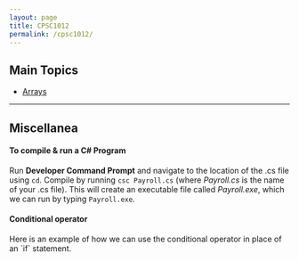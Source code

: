 ```yaml
---
layout: page
title: CPSC1012
permalink: /cpsc1012/
---
```


<h2>Main Topics</h2>


- [Arrays](./CPSC1012_Arrays.markdown)


***

<h2>Miscellanea</h2>
<h4>To compile & run a C# Program</h4>

Run **Developer Command Prompt** and navigate to the location of the .cs file using `cd`.
Compile by running ```csc Payroll.cs``` (where _Payroll.cs_ is the name of your .cs file).
This will create an executable file called _Payroll.exe_, which we can run by typing ```Payroll.exe```.


<h4>Conditional operator</h4>
Here is an example of how we can use the conditional operator in place of an `if` statement.
<script src="https://gist.github.com/dmarshNAIT/d0176ca742ae6c36918dd1f951a3b3ca.js"></script>
